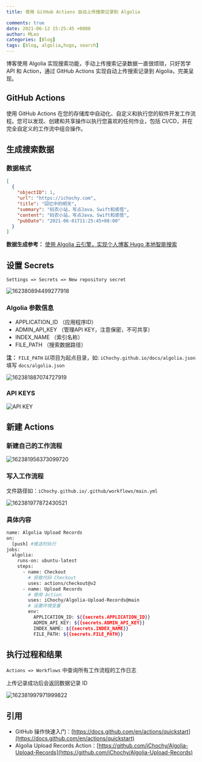 ```yaml
---
title: 使用 GitHub Actions 自动上传搜索记录到 Algolia

comments: true
date: 2021-06-12 15:25:45 +0800
author: MLeo
categories: [Blog] 
tags: [blog, algolia,hugo, search] 
---
```


博客使用 Algolia 实现搜索功能，手动上传搜索记录数据一直很烦琐，只好苦学 API 和 Action，通过 GitHub Actions 实现自动上传搜索记录到 Algolia，完美呈现。

## GitHub Actions

使用 GitHub Actions 在您的存储库中自动化、自定义和执行您的软件开发工作流程。您可以发现、创建和共享操作以执行您喜欢的任何作业，包括 CI/CD，并在完全自定义的工作流中组合操作。

## 生成搜索数据

### 数据格式

```json
[
  {
    "objectID": 1,
    "url": "https://ichochy.com",
    "title": "回忆中的明天",
    "summary": "码农小站，写点Java、Swift和感悟",
    "content": "码农小站，写点Java、Swift和感悟",
    "pubDate": "2021-06-01T11:25:45+08:00"
  } 
]
```

**数据生成参考：** [使用 Algolia 云引擎，实现个人博客 Hugo 本地智能搜索](https://ichochy.com/posts/20210522.html)

## 设置 Secrets
`Settings => Secrets => New repository secret`

![162380894499277918](https://images.ichochy.com/162380894499277918.png)

### Algolia 参数信息

- APPLICATION_ID    （应用程序ID）
- ADMIN_API_KEY     （管理API KEY，注意保密，不可共享）
- INDEX_NAME        （索引名称）
- FILE_PATH         （搜索数据路径）

**注：** `FILE_PATH` 以项目为起点目录，如: `iChochy.github.io/docs/algolia.json` 填写 `docs/algolia.json`

![162381887074727919](https://images.ichochy.com/162381887074727919.png)

### API KEYS

![API KEY](https://images.ichochy.com/16219162613538278.png)


## 新建 Actions

### 新建自己的工作流程

![162381956373099720](https://images.ichochy.com/162381956373099720.png)

### 写入工作流程

文件路径如：`iChochy.github.io/.github/workflows/main.yml`

![162381977872430521](https://images.ichochy.com/162381977872430521.png)

### 具体内容

```bash
name: Algolia Upload Records
on:
  [push] #推送时执行
jobs:
  algolia:
    runs-on: ubuntu-latest
    steps:
      - name: Checkout
        # 获取代码 Checkout
        uses: actions/checkout@v2
      - name: Upload Records
        # 使用 Action
        uses: iChochy/Algolia-Upload-Records@main
        # 设置环境变量
        env:
          APPLICATION_ID: ${{secrets.APPLICATION_ID}}
          ADMIN_API_KEY: ${{secrets.ADMIN_API_KEY}}
          INDEX_NAME: ${{secrets.INDEX_NAME}}
          FILE_PATH: ${{secrets.FILE_PATH}}
```

## 执行过程和结果

`Actions => Workflows` 中查询所有工作流程的工作日志

上传记录成功后会返回数据记录 ID

![162381997971999822](https://images.ichochy.com/162381997971999822.png)

## 引用

- GitHub 操作快速入门：[https://docs.github.com/en/actions/quickstart](https://docs.github.com/en/actions/quickstart)
- Algolia Upload Records Action：[https://github.com/iChochy/Algolia-Upload-Records](https://github.com/iChochy/Algolia-Upload-Records)